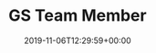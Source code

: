 ---
title: 'GS Team Member'
date: '2019-11-06T12:29:59+00:00'
type: docs
premium: true
draft: false
---